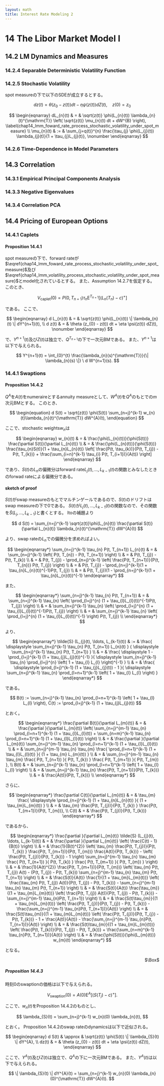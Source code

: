 ```yaml
---
layout: math
title: Interest Rate Modeling 2
---
```


# 14 The Libor Market Model I

## 14.2 LM Dynamics and Measures

### 14.2.4 Separable Deterministic Volatility Function

### 14.2.5 Stochastic Volatility

spot measureの下で以下のSDEが成立するとする。

$$
\begin{equation}
    d z(t) = \theta(z_{0} - z(t)) dt 
        - \eta \psi(z(t)) dZ(t),
    \quad
    z(0) = z_{0}
    \label{chap14_lmm_volatility_process_stochastic_volatility_under_spot_measure}
\end{equation}
$$


$$
\begin{eqnarray}
    dL_{n}(t) 
        & = & \sqrt{z(t)} \phi(L_{n}(t)) \lambda_{n}(t)^{\mathrm{T}}
            \left(
                \sqrt{z(t)} \mu_{n}(t) dt + dW^{B}
            \right),
    \label{chap14_lmm_foward_rate_process_stochastic_volatility_under_spot_measure}
    \\
    \mu_{n}(t) 
        & := &
            \sum_{j=q(t)}^{n} \frac{\tau_{j} \phi(L_{j}(t)) \lambda_{j}(t)}{1 + \tau_{j}L_{j}(t)},
        \nonumber
\end{eqnarray}
$$

### 14.2.6 Time-Dependence in Model Parameters

## 14.3 Correlation

### 14.3.1 Empirical Principal Components Analysis

### 14.3.3 Negative Eigenvalues

### 14.3.4 Correlation PCA

## 14.4 Pricing of European Options

### 14.4.1 Caplets

#### Proposition 14.4.1
spot measureの下で、forward rateが$\eqref{chap14_lmm_foward_rate_process_stochastic_volatility_under_spot_measure}$及び$\eqref{chap14_lmm_volatility_process_stochastic_volatility_under_spot_measure}$とmodel化されているとする。
また、Assumption 14.2.7を仮定する。
このとき、

$$
    V_{\mathrm{caplet}}(0) = P(0, T_{n+1}) \tau_{n} \mathrm{E}^{T_{n+1}}
    \left[
        (L_{n}(T_{n}) - c)^{+}
    \right]
$$

である。
ここで、

$$
\begin{eqnarray}
    d L_{n}(t)
        & = & \sqrt{z(t)} \phi(L_{n}(t)) \| \lambda_{n}(t) \| dY^{n+1}(t),
    \\
    d z(t) 
        & = & \theta (z_{0} - z(t)) dt + \eta \psi(z(t)) dZ(t),
        \nonumber
\end{eqnarray}
$$

で、$Y^{n+1}(t)$及び$Z(t)$は独立で、$Q^{T_{n+1}}$の下で一次元BMである。
また、$Y^{n+1}$は以下で与えられる。

$$
    Y^{n+1}(t) 
        = \int_{0}^{t} \frac{\lambda_{n}(s)^{\mathrm{T}}}{\| \lambda_{n}(s) \|} \ d W^{n+1}(s).
$$

### 14.4.1 Swaptions

#### Proposition 14.4.2
$Q^{A}$を$A(t)$をnumeraireとするannuity measureとして、$W^{A}(t)$を$Q^{A}$のもとでの$m$次元BMとする。
このとき、

$$
\begin{equation}
    d S(t) = \sqrt{z(t)} \phi(S(t)) \sum_{n=j}^{k-1} w_{n}(t)\lambda_{n}(t)^{\mathrm{T}} dW^{A}(t),
\end{equation}
$$

ここで、stochastic weights$w_{n}$は

$$
\begin{eqnarray}
    w_{n}(t)    
        & = & \frac{\phi(L_{n}(t))}{\phi(S(t))} \frac{\partial S(t)}{\partial L_{n}(t)} 
        \\
        & = & \frac{\phi(L_{n}(t))}{\phi(S(t))} \frac{\tau_{n}S(t)}{1 + \tau_{n}L_{n}(t)}
            \left[
                \frac{P(t, \tau_{k})}{P(t, T_{j}) - P(t, T_{k})}
                    + \frac{\sum_{i=n}^{k-1} \tau_{i} P(t, T_{i+1})}{A(t)}
            \right]
\end{eqnarray}
$$

であり、$S(t)$の$L_{n}$の偏微分はforward rate$L_{j}(t), \ldots, L_{k-1}(t)$の関数とみなしたときのforwad rateによる偏微分である。


#### sketch of proof
$S(t)$がswap measureのもとでマルチンゲールであるので、$S(t)$のドリフトはswap measureの下で0である。
$S(t)$が$L_{j}(t), \ldots, L_{k-1}(t)$の関数なので、その関数を$\tilde{S}(L_{j}, \ldots, L_{k-1})$と書くとする。
Itoの補題より

$$
    d S(t) 
        = \sum_{n=j}^{k-1} \sqrt{z(t)}\phi(L_{n}(t)) \frac{\partial S(t)}{\partial L_{n}(t)} \lambda_{n}(t)^{\mathrm{T}} dW^{A}(t)
$$

より、swap rateの$L_{n}$での偏微分を求めればよい。

$$
\begin{eqnarray*}
    \sum_{n=j}^{k-1} \tau_{n} P(t, T_{n+1}) L_{n}(t)
        & = &
            \sum_{n=j}^{k-1} \left(
                P(t, T_{n}) - P(t, T_{n+1})
            \right)
            \\
        & = &
            P(t, T_{j}) - P(t, T_{k})
            \\
        & = &
            P(t, T_{j}) - \prod_{n=j}^{k-1}
            \left(
                \frac{P(t, T_{n+1})}{P(t, T_{n})} P(t, T_{j})
            \right)
            \\
        & = &
            P(t, T_{j}) - \prod_{n=j}^{k-1}(1 + \tau_{n}L_{n}(t))^{-1}P(t, T_{j})
            \\
        & = &
            P(t, T_{j})(1 - \prod_{n=j}^{k-1}(1 + \tau_{n}L_{n}(t))^{-1}
\end{eqnarray*}
$$

また、

$$
\begin{eqnarray*}
    \sum_{n=j}^{k-1} \tau_{n} P(t, T_{n+1}) 
        & = &
            \sum_{n=j}^{k-1} \tau_{n}
            \left(
                \prod_{l=j}^{n} (1 + \tau_{l}L_{l}(t))^{-1}P(t, T_{j})
            \right)
            \\
        & = &
            \sum_{n=j}^{k-1} \tau_{n}
            \left(
                \prod_{l=j}^{n} (1 + \tau_{l}L_{l}(t))^{-1}P(t, T_{j})
            \right)
            \\
        & = &
            \sum_{n=j}^{k-1} \tau_{n}
            \left(
                \prod_{l=j}^{n} (1 + \tau_{l}L_{l}(t))^{-1}
            \right)
            P(t, T_{j})
            \\
\end{eqnarray*}
$$

より、

$$
\begin{eqnarray*}
    \tilde{S} (L_{j}(t), \ldots, L_{k-1}(t))
        & := & \frac{
                \displaystyle
                \sum_{n=j}^{k-1} \tau_{n} P(t, T_{n+1}) L_{n}(t)
            }
            {
                \displaystyle
                \sum_{n=j}^{k-1} \tau_{n} P(t, T_{n+1})
            }
            \\
        & = &
            \frac{
                \displaystyle
                1 - \prod_{l=j}^{k-1} (1 + \tau_{j}L_{j}(t))^{-1}
                }{
                \displaystyle
                    \sum_{n=j}^{k-1} \tau_{n} \prod_{l=j}^{n} 
                    \left(
                        1 + \tau_{l} L_{l}
                    \right)^{-1}
                }
            \\
        & = &
            \frac{
                \displaystyle
                \prod_{l=j}^{k-1} (1 + \tau_{j}L_{j}(t)) - 1
                }{
                \displaystyle
                    \sum_{n=j}^{k-1} \tau_{n} \prod_{l=n+1}^{k-1} 
                    \left(
                        1 + \tau_{l} L_{l}
                    \right)
                }
\end{eqnarray*}
$$

である。

$$
    B(t) 
        := 
            \sum_{n=j}^{k-1} \tau_{n} \prod_{l=n+1}^{k-1} 
            \left(
                1 + \tau_{l} L_{l}
            \right),
    C(t) 
        :=
            \prod_{l=j}^{k-1} (1 + \tau_{j}L_{j}(t))
$$

とおく。

$$
\begin{eqnarray*}
    \frac{\partial B(t)}{\partial L_{m}(t)} 
        & = &
            \frac{\partial }{\partial L_{m}(t)} 
            \left(
                \sum_{n=j}^{m-1} \tau_{n} \prod_{l=n+1}^{k-1} (1 + \tau_{l}L_{l}(t))
                    + \sum_{n=m}^{k-1} \tau_{n} \prod_{l=n+1}^{k-1} (1 + \tau_{l}L_{l}(t))
            \right)
            \\
        & = &
            \frac{\partial }{\partial L_{m}(t)} 
                \sum_{n=j}^{m-1} \tau_{n} \prod_{l=n+1}^{k-1} (1 + \tau_{l}L_{l}(t))
            \\
        & = &
            \sum_{n=j}^{m-1} \tau_{n} \tau_{m} \frac{
                \prod_{l=n+1}^{k-1} (1 + \tau_{l}L_{l}(t))
            }{
                (1 + \tau_{m} L_{m}(t))
            }
            \\
        & = &
            \sum_{n=j}^{m-1} \tau_{n} \tau_{m} 
            \frac{
                P(t, T_{n+1})
            }{
                P(t, T_{k})
            }
            \frac{
                P(t, T_{m+1})
                }{
                P(t, T_{m})
            },
            \\
    B(t) 
        & = &
            \sum_{n=j}^{k-1} \tau_{n} \prod_{l=n+1}^{k-1} 
            \left(
                1 + \tau_{l} L_{l}
            \right)
            \\
        & = &
            \sum_{n=j}^{k-1} \tau_{n} \frac{P(t, T_{n+1})}{P(t, T_{k})}
            \\
        & = &
            \frac{A(t)}{P(t, T_{k})}
            \\
\end{eqnarray*}
$$

さらに、

$$
\begin{eqnarray*}
    \frac{\partial C(t)}{\partial L_{m}(t)} 
        & = &
            \tau_{m}
            \frac{
                \displaystyle
                \prod_{n=j}^{k-1} (1 + \tau_{n}L_{n}(t))
            }{
                (1 + \tau_{m}L_{m}(t))
            }
            \\
        & = &
            \tau_{m}
            \frac{P(t, T_{j})}{P(t, T_{k}) }
            \frac{P(t, T_{m+1})}{P(t, T_{m})},
            \\
    C(t)
        & = & 
            \frac{P(t, T_{j})}{P(t, T_{k})}
\end{eqnarray*}
$$

であるから、

$$
\begin{eqnarray*}
    \frac{\partial }{\partial L_{m}(t)} \tilde{S} (L_{j}(t), \ldots, L_{k-1}(t))
        & = &
            \frac{\partial }{\partial L_{m}(t)}
            \left(
                 \frac{C(t) - 1}{B(t)}
            \right)
            \\
        & = &
            \frac{1}{B(t)^{2}}
            \left(
                \tau_{m}
                \frac{P(t, T_{j})}{P(t, T_{k}) }
                \frac{P(t, T_{m+1})}{P(t, T_{m})}
                \frac{A(t)}{P(t, T_{k})}
                -
                \left(
                    \frac{P(t, T_{j})}{P(t, T_{k})} - 1
                \right)
                \sum_{n=j}^{m-1} \tau_{n} \tau_{m} 
                \frac{
                    P(t, T_{n+1})
                }{
                    P(t, T_{k})
                }
                \frac{
                    P(t, T_{m+1})
                    }{
                    P(t, T_{m})
                }
            \right)
            \\
        & = &
            \frac{1}{A(t)^{2}}
            \frac{P(t, T_{m+1})}{P(t, T_{m})}
            \left(
                \tau_{m} P(t, T_{j}) A(t)
                -
                (P(t, T_{j}) - P(t, T_{k})) \sum_{n=j}^{m-1} \tau_{n} \tau_{m} P(t, T_{n+1})
            \right)
                \\
        & = &
            \frac{S(t)}{A(t)}
            \frac{1}{(1 + \tau_{m}L_{m}(t))}
            \left(
                \frac{\tau_{m} P(t, T_{j}) A(t)}{P(t, T_{j}) - P(t, T_{k})}
                -
                \sum_{n=j}^{m-1} \tau_{n} \tau_{m} P(t, T_{n+1})
            \right)
            \\
        & = &
            \frac{S(t)}{A(t)}
            \frac{\tau_{m}}{(1 + \tau_{m}L_{m}(t))}
            \left(
                \frac{P(t, T_{j}) A(t)}{P(t, T_{j}) - P(t, T_{k})}
                -
                \sum_{n=j}^{m-1} \tau_{n}P(t, T_{n+1})
            \right)
            \\
        & = &
            \frac{S(t)\tau_{m}}{(1 + \tau_{m}L_{m}(t))}
            \left(
                \frac{P(t, T_{j})}{P(t, T_{j}) - P(t, T_{k})}
                -
                \frac{\sum_{n=j}^{m-1} \tau_{n}P(t, T_{n+1})}{A(t)}
            \right)
            \\
        & = &
            \frac{S(t)\tau_{m}}{(1 + \tau_{m}L_{m}(t))}
            \left(
                \frac{P(t, T_{j})}{P(t, T_{j}) - P(t, T_{k})}
                - 1
                + \frac{A(t)}{A(t)}
                - \frac{\sum_{n=j}^{m-1} \tau_{n}P(t, T_{n+1})}{A(t)}
            \right)
            \\
        & = &
            \frac{S(t)\tau_{m}}{(1 + \tau_{m}L_{m}(t))}
            \left(
                \frac{P(t, T_{k})}{P(t, T_{j}) - P(t, T_{k})}
                + \frac{\sum_{n=m}^{k-1} \tau_{n}P(t, T_{n+1})}{A(t)}
            \right)
            \\
        & = &
            \frac{\phi(S(t))}{\phi(L_{m}(t))} w_{m}(t)
\end{eqnarray*}
$$

となる。

<div class="QED" style="text-align: right">$\Box$</div>

##### Proposition 14.4.3
時刻0のswaptionの価格は以下で与えられる。

$$
\begin{equation}
    V_{\mathrm{swaption}}(0) 
        = A(0) \mathrm{E}^{A}
        \left[
            (S(T_{j}) - c)^{+}
        \right].
\end{equation}
$$

ここで、$w_{n}(t)$をProposition 14.4.2のものとし、

$$
    \lambda_{S}(t) 
        = \sum_{n=j}^{k-1} w_{n}(0) \lambda_{n}(t),
$$

とおく。
Proposition 14.4.2のswap rateのdynamicsは以下で近似される。

$$
\begin{eqnarray}
    d S(t)
        & \approx & \sqrt{z(t)} \phi(S(t)) \| \lambda_{S}(t) \| dY^{A},
    \\
    dz(t)
        & = & \theta (z_{0} - z(t)) dt + \eta \psi(z(t)) dZ(t),
\end{eqnarray}
$$

ここで、$Y^{A}(t)$及び$Z(t)$は独立で、$Q^{A}$の下に一次元BMである。
また、$Y^{A}(t)$は以下で与えられる。

$$
    \| \lambda_{S}(t) \| dY^{A}(t)
        = \sum_{n=j}^{k-1} w_{n}(0) \lambda_{n}(0)^{\mathrm{T}} dW^{A}(t).
$$




